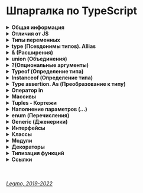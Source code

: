 <h1>Шпаргалка по TypeScript</h1>

[//]: # (Общая информация)
<details><summary><b>Общая информация</b></summary><p>

- Разрабатывается с конца 2012
- Разрабатывается в Microsoft, но OpenSource
- Андерс Хейлсберг — создатель таких языков как Delphi, C#
- Angular 2+ и Vue3 полностью написаны на TypeScript

**Что это**

- Типизированное надмножество JavaScript — любая программа на JS является программой на TypeScript. Код на TS
  компилируется в JS.
- Строго типизированный и компилируемый язык (ближе к Java, C# и другим строго типизированным языкам).

**Зачем**

- Строгая типизация уменьшает количество потенциальных ошибок, которые могли бы возникнуть при разработке на JavaScript.
- Реализует в JS многие концепции, которые свойственны объектно-ориентированным языкам, как, например, наследование,
  полиморфизм, инкапсуляция и модификаторы доступа и так далее.
- Позволяет быстрее и проще писать большие сложные комплексные программы. Их легче поддерживать, развивать,
  масштабировать и тестировать, чем на стандартном JavaScript.

<br></p>
</details>

[//]: # (Отличия от JS)
<details><summary><b>Отличия от JS</b></summary><p>

- явное статическое назначения типов
- `Классы` - полноценные, как в традиционных ООП языках. В JS классы сейчас чисто «синтаксические» — под капотом
  прототипы
- `Модули`
- `private` (приватные переменные) - свойства полностью недоступны вне класса. Скоро будут внедрены в JS (символ `#`)
- `Декораторы` - позволяют добавить к классам и их членам метаданные и тем самым изменить их поведение без изменения их
  кода. (символ `@`). В JS существовали давно, но для них нет спец. синтаксиса. Обещают скоро добавить.
- `Интерфейсы` -
- `namespace` (пространства имен) - способ логически сгруппировать код. Содержат группу
  классов/интерфейсов/функций/других пространств имен, которые могут использоваться в некотором общем контексте. Чтоб
  случайно не загрязнять глобалоное пространство имён

**Позже было добавлено в JS**

- `Optional Chaining` (опциональная последовательность) - возможность безопасно обращаться к глубоко вложенным свойствам
  объекта без необходимости проверять существование каждого из них (оператор `?`).
- `Nullish Coalescing` (оператор нулевого слияния) - возможность проверки значения `nullish` (null или undefined)
  вместо `falsey` ('', 0, undefined, null, false, NaN и т.д.)

**Ссылки**

- [JavaScript превращается в TypeScript?](https://medium.com/nuances-of-programming/javascript-%D0%BF%D1%80%D0%B5%D0%B2%D1%80%D0%B0%D1%89%D0%B0%D0%B5%D1%82%D1%81%D1%8F-%D0%B2-typescript-a639cca7426f)

<br></p>
</details>

[//]: # (Типы переменных)
<details><summary><b>Типы переменных</b></summary><p>

- `number` - числа
- `string` - строки, в т.ч. шаблонные
- `boolean` - логическое значение
- `symbol` - symbol в js
- `null`  - null в js (*в js typeof null = object, так сложилось исторически*)
- `undefined` - undefined в js
- `never` - ТS only. Представляет отсутствие значения. Для типизации ответа функций, которые генерируют или возвращают
  ошибку. Или если в функции бесконечный цикл
- `void` - ТS only. Определят отсутствующие типы. Для типизации ответа функций, которые не возвращают ничего (нет
  return)
- `object`
- `array` - массивы (*number[] или `Array<number>`*)
- `tuple` - кортежи. Массивы в которых могут быть разные типы данных (*let x: [string,number]*)
- `enum` - перечисления. Задание понятных имён набору численных значений
- `any` - что угодно (ключевое слово)
- Void
- Object
- Function - представляет объект с методами bind, call, apply.
- Alias - псевдоним для своего типа
- Union - или (|)
- Discriminated
  Union https://medium.com/nuances-of-programming/typescript-%D0%BE%D1%81%D0%BD%D0%BE%D0%B2%D1%8B-728e88888723
- Intersection - и (&)
- Inference - автоматическое определние типа
- Assertion - as

**Ссылки**

- [WebDev - TypeScript. Базовые типы 1 (YouTube)](https://youtu.be/iugNHvMWBw4)
- [WebDev - TypeScript. Базовые типы 2 (YouTube)](https://youtu.be/MNcl1Fni4cw)

<br></p>
</details>

[//]: # (type - Псевдонимы типов, Allias)
<details><summary><b>type (Псевдонимы типов). Allias</b></summary><p>

- `type id = number | string;`
- псевдоним = Allias
- полезны для работы со сложными объектами `{name: string; age: number}`

<br></p>
</details>

[//]: # (& - Расширения)
<details><summary><b>& (Расширения)</b></summary><p>

- В одном типе можно заимствовать или расширять код других типов, при помощи операции `&`
  - ```ts
      type Person = {name: string; age: number};
      type Employee = Person & {company: string};
    ```

<br></p>
</details>

[//]: # (union - Объединения)
<details><summary><b>union (Объединения)</b></summary><p>

- `a | b` - позволяет комбинировать или объединить другие типы

<br></p>
</details>

[//]: # (? - Опциональные аргументы)
<details><summary><b>?(Опциональные аргументы)</b></summary><p>

- `let person: { name: string; age?: number };` - свойство age необязательное

<br></p>
</details>

[//]: # (Typeof - Определение типа)
<details><summary><b>Typeof (Определение типа)</b></summary><p>

- Команда (оператор) `typeof` работает только с базовыми типами данных.

<br></p>
</details>

[//]: # (Instanceof - Определение типа)
<details><summary><b>Instanceof (Определение типа)</b></summary><p>

- Работает почти так же, как `typeof`. Отличие в том, что может определять не только базовые типы, но и собственные..

<br></p>
</details>

[//]: # (Type assertion. As - Преобразование к типу)
<details><summary><b>Type assertion. As (Преобразование к типу)</b></summary><p>

- модель преобразования значения переменной к определенному типу
- есть две формы приведения
  - с применением оператора `as`: `const header = document.getElementById("header") as HTMLElement;`
  - угловыми скобками: `const header = <HTMLElement>document.getElementById("header");`. Перед значением в угловых
    скобках указывается тип, к которому надо выполнить приведение. Так, в данном случае мы получаем объект типа
    HTMLElement
- такие преобразования будут иметь силу, если мы точно знаем, что значение может быть преобразовано к целевому типу.
  Например, на странице есть элемент с id=header, поэтому мы можем преобразовать значение к типу HTMLElement. Если
  такого элемента нет, то во время выполнения мы получим ошибку.

<br></p>
</details>

[//]: # (Оператор in)
<details><summary><b>Оператор in</b></summary><p>

- Оператор in позволяет проверить наличие определенного свойства в объекте. Он возвращает true, если свойство есть в
  объекте, и false, если свойство отсутствует
  - ```ts
    function printUser(user: { name: string; age?: number }){
       if("age" in user){
        console.log(`Name: ${user.name} Age: ${user.age}`);
       }
       else{
        console.log(`Name: ${user.name}`);
       }
    }
    ```

<br></p>
</details>

[//]: # (Массивы)
<details><summary><b>Массивы</b></summary><p>

- `тип_элементов_массива[]` или `Array<тип_элементов_массива>`
- являются строго типизированными. Если изначально массив содержит строки, то в будущем сможет работать только со
  строками.
- с помощью индексов можно обращаться к элементам массива.
- ReadonlyArray - тип массивов, элементы которых нельзя изменять. `ReadonlyArray<тип_элементов_массива>`
  - `const people: ReadonlyArray<string> = ["Tom", "Bob", "Sam"];`
  - `const people: readonly string[]= ["Tom", "Bob", "Sam"];`
- массивы поддерживают декомпозицию на константы и переменные. https://metanit.com/web/typescript/2.9.php

<br></p>
</details>

[//]: # (Tuples - Кортежи)
<details><summary><b>Tuples - Кортежи</b></summary><p>

- Массивы, которые могут хранить значения разных типов. `let user: [string, number];`
- Кортежи могут иметь необязательные элементы, для которых можно не предоставлять значение. Чтобы указать, что элемент
  является необязательным, после типа элемента ставится `?`
  - ```ts
      let bob: [string, number, boolean?] = ["Bob", 41, true];
      let tom: [string, number, boolean?] = ["Tom", 36];
    ```
- многоточие - С помощью оператора `...` внутри определения типа кортежа можно определить набор элементов, количество
  которых неопределено. Например:
  - ```ts
      let math: [string, ...number[]] = ["Math", 5, 4, 5, 4, 4];
      let physics: [string, ...number[]] = ["Physics", 5, 5, 5];
    ```
- readonly - озволяет создавать кортежи только для чтения, элементы которого нельзя
  изменить `const tom: readonly [string, number] = ["Tom", 36]; `

<br></p>
</details>

[//]: # (Наполнение параметров - ...)
<details><summary><b>Наполнение параметров (...)</b></summary><p>

**Наполнение параметров**

- TypeScript позволяет использовать массивы для передачи данных сразу нескольким
  параметрам. https://metanit.com/web/typescript/2.12.php
  - ```ts
      const numbers = [1, 3, 5, 7, 9] as const;
      let num = sum(...numbers);
    ```

<br></p>
</details>

[//]: # (enum - Перечисления)
<details><summary><b>enum (Перечисления)</b></summary><p>

- Задание понятных имён набору численных значений
- ```ts
    enum Directions {
      Up, //0
      Down = 1,
      Left = 4,
      Right, //5
    }
  ```
- можно получать ключ по значению (`Directions.Up // 0`, `Directions['Up'']`)
- можно получать значение по ключу (`Directions[0] // 'Up'`) = Reverse Enum

- можно задавать свои индексы вместо чисел
- ```ts
    enum Links {
      vk = 'https://vk.com/',
      facebook = 'https://facebook.com/',
      youtube = 'https://youtube.com/',
    }
  ```
- теперь `Links[0]` или `Links['https://vk.com/']` не сработает
- сработает `Links.vk` или `Links['vk']`

**Константные перечисления**

- ссылки к enum всегда выполняются как доступы к свойству, и никогда не встраиваются. Т.е. написав enum, и описав его
  перечисляемые значения вы всегда получите генерацию объекта через функцию. Даже если этот объект не будет
  использоваться
- если надо оптимизировать ресурсы и мощности - используем константные перечисления. Тогда мы получим соответствующие
  значения только при обращении к опр. элементу enum. Генерации объекта при этом не происходит
- ```ts
  const enum Links {
  vk = 'https://vk.com/',
  facebook = 'https://facebook.com/',
  youtube = 'https://youtube.com/',
  }
  ```

- позволяет определить набор именованных констант, которые описывают определенные состояния.
- существует возможность создавать текстовые и числовые константы.

  **Ссылки**
- https://metanit.com/web/typescript/2.11.php
- [WebDev - TypeScript. Базовые типы 2 (YouTube)](https://youtu.be/MNcl1Fni4cw?t=200)
- [WebDev - TypeScript. Перечисления Enums (YouTube)](https://youtu.be/FltLrtKWMak)

<br></p>
</details>

[//]: # (Generic - Дженерики)
<details><summary><b>Generic (Дженерики)</b></summary><p>

- Создать массив можно с помощью дженерик-типа (обобщённого типа), написав `Array<Type>`
- `let numbers: Array<number> = [1, 2, 3, 4, 5]` Этот код создаёт числовой массив, содержащий 5 элементов.
- Дженерики (англ. generics) позволяют создавать компоненты, которые совместимы с большим количеством типов, а не только
  с одним. Это делает компоненты более «открытыми».
- Возможно у вас возникнет вопрос: а почему бы не использовать тип any для взятия сразу нескольких типов? Рассмотрев
  пример ниже, можно это легко понять.
- Допустим, нужно создать какую-нибудь функцию, которая возвращает переданный ей параметр:
- `function dummyFun(arg: any): any {return arg;}`
- Хоть any и является обобщающим типом, у него есть одно отличие. При использовании типа any у вас не получится узнать
  оригинальный тип передаваемой переменной. Ниже приведён пример того, как можно это реализовать с помощью дженерика:
- `function dummyFun(arg: T): T {return arg}`
- В этом коде используется generic-параметр T, тип которого можно будет захватить и в дальнейшем использовать.
-
- Что делать, если я передаю аргумент с определенным типом и у меня должен быть выход с точно таким же типом Ответ: Для
  таких случаев существуют обобщенные типы, это и есть дженерики
- нужны, когда мы производим действия над сущностями с одинаковым типом

<br></p>
</details>

[//]: # (Интерфейсы)
<details><summary><b>Интерфейсы</b></summary><p>

-Интерфейсы содержат свойства и методы кастомного типа, но не содержат их реализацию. Реализацию берёт на себя класс,
реализующий интерфейс.

- Возможности, которые есть у интерфейсов, но нет у типов:
  - Декларативное расширение (мерджинг) - Если мы объявим два интерфейса с одинаковыми именами, то TypeScript
    автоматически "сплюснет" их в один:
  - Расширение интерфейсов - Расширением интерфейса называется процесс, когда один интерфейс поглощает все свойства
    родителя и добавляет свои:

<br></p>
</details>

[//]: # (Классы)
<details><summary><b>Классы</b></summary><p>

В ООП класс — шаблон для создания объектов, обеспечивающий начальные значения состояний: инициализация полей-переменных
и реализация поведения функций или методов. Инструкция, чертёж по которому можно создать автомобиль (объект).

В JS класс — функция для создания объектов. Определяет св-ва и методы объекта.

Полная форма записи:

```ts
  class User {
  //объявлем поля класса - т.е. типизируем св-ва класса + можем задать начальные значения
  public name: string;
  private nickName: string;
  protected age: number = 20; //задано дефолтное значение
  readonly pass: number;

  static secret: number = 12345 //статическое св-во, видно в самом классе без создания экземпляра. Доступно всем экземплярам через User.secret (не this.secret)

  constructor(name: string, nickName: string, age: number, pass: number) {
    //добавляем возможность принимать эти св-ва при инициализации 
    this.name = name;
    this.nickName = nickName;
    this.age = age;
    this.pass = pass;
  }
}
```

Сокращенная форма записи:

```ts
  class User {
  constructor(
          public name: string,
          private nickName: string,
          protected age: number = 20, //задано дефолтное значение
          readonly pass: number,
  ) {
  }
}
```

**4 модификатора доступа**

- управляют доступностью к свойствам класса
- `public` - значение по умолчанию. Можно получить свободный доступ.
- `private` - не доступен за пределами класса. Ни классам-наследникам, ни объектам созданным с помощью данного класса
- `protected` - доступен только наследникам
- `readonly` - доступен только для чтения

- TypeScript предоставляет нам все те же классы JS, однако с некоторыми улучшениями:
  - `Поля` - объявляю в самом вверх при создании класса. Переменные уровня класса, только для их объявления не
    применяются var и let
  - `Модификаторы доступа` - public, private, protected, readonly
  - `Параметризированные свойства` - можно сразу объявлять св-ва в конструкторе (не объявлять их вначале).
  - `Перегрузка конструкторов` - способ обойти правило «один конструктор в классе». Он один, но можно использовать его
    со многими различными типами параметров.
  - `Имплементация интерфейсов` - если класс реализует интерфейс, он обязательно должен реализовать свойства и методы,
    определенные в интерфейсе. `class User implements НазваниеИнтрейеса{ код класса }`
  - `Расширение` классов - поглощение всех св-в родительского класса + добавление своих.
  - `Дженерики` в классах - способ сообщить классу, какой тип необходимо использовать при его вызове. Так же, как во
    время вызова мы сообщаем функции, какие значения использовать в качестве
    аргументов.`class User<T> {constructor(id:T){}}`
  - `Инстансы` - объекты, которые созданы при помощи класса (экземпляры)
  - `Наследование` классов - наследуем св-ва и методы родительского класса. `class Admin extends User{ код класса }`
  - `Абстрактные классы` - базовые классы, от которых наследуются другие.

**Аксессоры**

Это `геттеры` и `сеттеры` — спец. методы класса для установки и чтения его свойств.<br>
Чтобы случайно не изменить св-ва классе, которые не должны меняться - стараются напрямую св-ва класса не менять.
Используют геттеры и сеттеры.<br>
Снаружи ведут себя как свойства:

```js
    //Вызов обычного метода класса
task.setSomethingData(10);

//Вызов метода-сеттера
task.somethingData = 10;
```

**Абстрактные классы**

Базовые классы, от которых наследуются другие.<br>
В JS - это обычный класс. В TS - отдельная сущность.

Особенности

- от данного типа класса нельзя напрямую создать экземпляр. Можно только создать наследника
- абстрактный класс содержит детали реализации своих элементов (т.е. свойств и методов)

```ts
abstract class User {
  //...
}

```

**Ссылки**

- [Legmo - JS](/Pages/JS/JS.md)
- [WebDev - Классы в TS](https://youtu.be/OruUd2HULaI)
- [WebDev - Классы в JS](https://youtu.be/BASquaxab_w)
- [VC - Крупный гайд по TypeScript](https://vc.ru/dev/423888-krupnyy-gayd-po-typescript)

- <br></p>

</details>

[//]: # (Модули)
<details><summary><b>Модули</b></summary><p>

- ```ts
    interface Person{ name: string }
    const person: Person = {name: 'Gabriel'}
    const person2: Person = {names: 'Gabriel'} // Тип Person не присваивается
  ```
- В примере выше в первом свойстве реализуется интерфейс Person. Попытка реализации интерфейса в переменной person2
  выбросит исключение.

**! Barrel**

- Barrel-файлы дают возможность свести нескольких экспортируемых модулей в один более удобный. Для этого достаточно в
  проекте создать отдельный файл, который будет экспортировать несколько модулей сразу.
- ```ts
    export * from './person';
    export * from './animal';
    export * from './human';
  ```
- И после этого можно одной строкой можно импортировать все эти модули
  вместе: `import { Person, Animal, Human } from 'index';`

<br></p>
</details>

[//]: # (Декораторы)
<details><summary><b>Декораторы</b></summary><p>

- https://metanit.com/web/typescript/6.1.php

<br></p>
</details>

[//]: # (Типизация функций)
<details><summary><b>Типизация функций</b></summary><p>

```ts
  let MyFunc: (someArgName: string) => void;

function otherFunc(name: string): void {
  alert(`Hello ${name}!`);
};

myFunc = otherFunc
```

<br></p>
</details>

[//]: # (Ссылки)
<details><summary><b>Ссылки</b></summary><p>

- [Официальный репозиторий на GitHub](https://github.com/Microsoft/TypeScript)
- [WebDev - Лекции по TypeScript (YouTube)](https://www.youtube.com/playlist?list=PLNkWIWHIRwMEm1FgiLjHqSky27x5rXvQa)
- [Metanit.com - Введение в TypeScript](https://metanit.com/web/typescript/1.1.php)
- [Книга и Справочник TypeScript](https://scriptdev.ru/)
- [It-Kamasutra - Путь самурая 2.0 (YouTube)](https://www.youtube.com/playlist?list=PLcvhF2Wqh7DM3z1XqMw0kPuxpbyMo3HvN)
- [TypeScript и React с использованием create-react-app: пошаговое руководство по настройке вашего первого приложения](https://dev-gang.ru/article/typescript-i-react-s-ispolzovaniem-create-react-app-poshagovoe-rukovodstvo-po-nastroike-vashego-pervogo-prilozhenija/)
- [Справочник TypeScript for React & Redux (piotrwitek)](https://github.com/piotrwitek/react-redux-typescript-guide)
- [Habr - Статическая и динамическая типизация (2016)](https://habr.com/ru/post/308484/?ysclid=l75ndzru2v460218152)
-
  +
- [tproger - Вводный курс по TypeScript](https://tproger.ru/translations/course-on-typescript/)
- [Medium - TypeScript: основы](https://medium.com/nuances-of-programming/typescript-%D0%BE%D1%81%D0%BD%D0%BE%D0%B2%D1%8B-728e88888723)
- [VC - Крупный гайд по TypeScript](https://vc.ru/dev/423888-krupnyy-gayd-po-typescript)

  <br></p>
</details>
<br>
<br>

*[Legmo, 2019-2022](https://github.com/Legmo/notes/)*